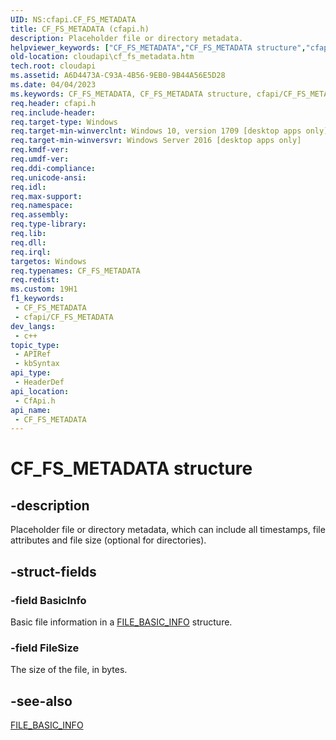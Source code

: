 ```yaml
---
UID: NS:cfapi.CF_FS_METADATA
title: CF_FS_METADATA (cfapi.h)
description: Placeholder file or directory metadata.
helpviewer_keywords: ["CF_FS_METADATA","CF_FS_METADATA structure","cfapi/CF_FS_METADATA","cloudApi.cf_fs_metadata"]
old-location: cloudapi\cf_fs_metadata.htm
tech.root: cloudapi
ms.assetid: A6D4473A-C93A-4B56-9EB0-9B44A56E5D28
ms.date: 04/04/2023
ms.keywords: CF_FS_METADATA, CF_FS_METADATA structure, cfapi/CF_FS_METADATA, cloudApi.cf_fs_metadata
req.header: cfapi.h
req.include-header: 
req.target-type: Windows
req.target-min-winverclnt: Windows 10, version 1709 [desktop apps only]
req.target-min-winversvr: Windows Server 2016 [desktop apps only]
req.kmdf-ver: 
req.umdf-ver: 
req.ddi-compliance: 
req.unicode-ansi: 
req.idl: 
req.max-support: 
req.namespace: 
req.assembly: 
req.type-library: 
req.lib: 
req.dll: 
req.irql: 
targetos: Windows
req.typenames: CF_FS_METADATA
req.redist: 
ms.custom: 19H1
f1_keywords:
 - CF_FS_METADATA
 - cfapi/CF_FS_METADATA
dev_langs:
 - c++
topic_type:
 - APIRef
 - kbSyntax
api_type:
 - HeaderDef
api_location:
 - CfApi.h
api_name:
 - CF_FS_METADATA
---
```


# CF_FS_METADATA structure

## -description

Placeholder file or directory metadata, which can include all timestamps, file attributes and file size (optional for directories).

## -struct-fields

### -field BasicInfo

Basic file information in a [FILE_BASIC_INFO](/windows/win32/api/winbase/ns-winbase-file_basic_info) structure.

### -field FileSize

The size of the file, in bytes.

## -see-also

[FILE_BASIC_INFO](/windows/win32/api/winbase/ns-winbase-file_basic_info)
